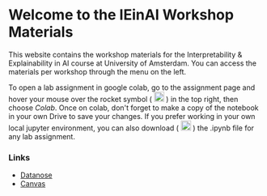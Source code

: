 # Welcome to the IEinAI Workshop Materials

This website contains the workshop materials for the Interpretability & Explainability in AI course at University of Amsterdam. You can access the materials per workshop through the menu on the left.

To open a lab assignment in google colab, go to the assignment page and hover your mouse over the rocket symbol ( <img alt="rocket" src="https://raw.githubusercontent.com/FortAwesome/Font-Awesome/6.x/svgs/solid/rocket.svg" width="20" height="20"> ) in the top right, then choose _Colab_. Once on colab, don't forget to make a copy of the notebook in your own Drive to save your changes. If you prefer working in your own local jupyter environment, you can also download ( <img alt="rocket" src="https://raw.githubusercontent.com/FortAwesome/Font-Awesome/6.x/svgs/solid/download.svg" width="20" height="20"> ) the .ipynb file for any lab assignment.

### Links
- [Datanose](https://datanose.nl/#course[120665])
- [Canvas](https://canvas.uva.nl/courses/42574)